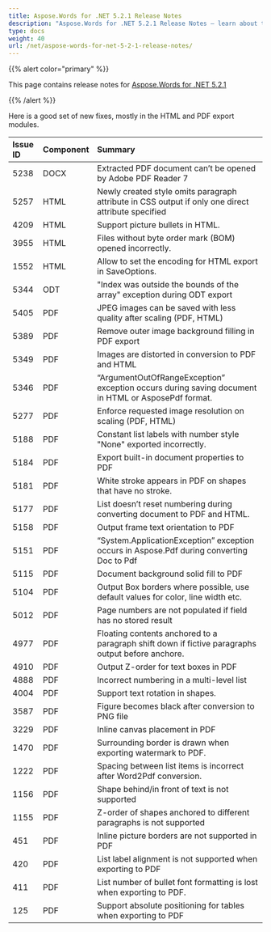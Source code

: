 ```yaml
---
title: Aspose.Words for .NET 5.2.1 Release Notes
description: "Aspose.Words for .NET 5.2.1 Release Notes – learn about the latest updates and fixes."
type: docs
weight: 40
url: /net/aspose-words-for-net-5-2-1-release-notes/
---
```


{{% alert color="primary" %}} 

This page contains release notes for [Aspose.Words for .NET 5.2.1](http://www.aspose.com/downloads/words/net/new-releases/aspose.words-for-.net-5.2.1/)

{{% /alert %}} 

Here is a good set of new fixes, mostly in the HTML and PDF export modules.

|Issue ID |Component |Summary |
| :- | :- | :- |
|5238 |DOCX |Extracted PDF document can’t be opened by Adobe PDF Reader 7 |
|5257 |HTML |Newly created style omits paragraph attribute in CSS output if only one direct attribute specified |
|4209 |HTML |Support picture bullets in HTML. |
|3955 |HTML |Files without byte order mark (BOM) opened incorrectly. |
|1552 |HTML |Allow to set the encoding for HTML export in SaveOptions. |
|5344 |ODT |"Index was outside the bounds of the array" exception during ODT export |
|5405 |PDF |JPEG images can be saved with less quality after scaling (PDF, HTML) |
|5389 |PDF |Remove outer image background filling in PDF export |
|5349 |PDF |Images are distorted in conversion to PDF and HTML |
|5346 |PDF |“ArgumentOutOfRangeException” exception occurs during saving document in HTML or AsposePdf format. |
|5277 |PDF |Enforce requested image resolution on scaling (PDF, HTML) |
|5188 |PDF |Constant list labels with number style "None" exported incorrectly. |
|5184 |PDF |Export built-in document properties to PDF |
|5181 |PDF |White stroke appears in PDF on shapes that have no stroke. |
|5177 |PDF |List doesn’t reset numbering during converting document to PDF and HTML. |
|5158 |PDF |Output frame text orientation to PDF |
|5151 |PDF |“System.ApplicationException” exception occurs in Aspose.Pdf during converting Doc to Pdf |
|5115 |PDF |Document background solid fill to PDF |
|5104 |PDF |Output Box borders where possible, use default values for color, line width etc. |
|5012 |PDF |Page numbers are not populated if field has no stored result |
|4977 |PDF |Floating contents anchored to a paragraph shift down if fictive paragraphs output before anchore. |
|4910 |PDF |Output Z-order for text boxes in PDF |
|4888 |PDF |Incorrect numbering in a multi-level list |
|4004 |PDF |Support text rotation in shapes. |
|3587 |PDF |Figure becomes black after conversion to PNG file |
|3229 |PDF |Inline canvas placement in PDF |
|1470 |PDF |Surrounding border is drawn when exporting watermark to PDF. |
|1222 |PDF |Spacing between list items is incorrect after Word2Pdf conversion. |
|1156 |PDF |Shape behind/in front of text is not supported |
|1155 |PDF |Z-order of shapes anchored to different paragraphs is not supported |
|451 |PDF |Inline picture borders are not supported in PDF |
|420 |PDF |List label alignment is not supported when exporting to PDF |
|411 |PDF |List number of bullet font formatting is lost when exporting to PDF. |
|125 |PDF |Support absolute positioning for tables when exporting to PDF |

